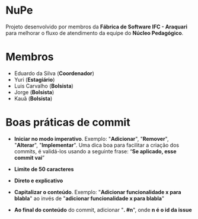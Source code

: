 # NuPe

Projeto desenvolvido por membros da **Fábrica de Software IFC - Araquari** para melhorar o fluxo de atendimento da equipe do **Núcleo Pedagógico**.


# Membros

 - Eduardo da Silva (**Coordenador**)
 - Yuri (**Estagiário**)
 - Luis Carvalho (**Bolsista**)
 - Jorge (**Bolsista**)
 - Kauã (**Bolsista**)

# Boas práticas de commit
 - **Iniciar no modo imperativo**. Exemplo: "**Adicionar**", "**Remover**", "**Alterar**", "**Implementar**".
   Uma dica boa para facilitar a criação dos commits, é validá-los usando a seguinte frase: “**Se aplicado, esse commit vai**”

 - **Limite de 50 caracteres**

 - **Direto e explicativo**

 - **Capitalizar o conteúdo**. Exemplo: "**Adicionar funcionalidade x para blabla**" ao invés de "**adicionar funcionalidade x para blabla**"

 - **Ao final do conteúdo** do commit, adicionar "**. #n**", onde **n é o id da issue**
